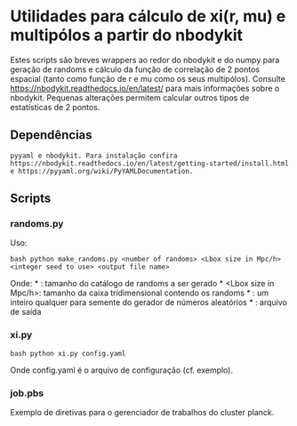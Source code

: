 # Utilidades para cálculo de xi(r, mu) e multipólos a partir do nbodykit

Estes scripts são breves wrappers ao redor do nbodykit e do numpy para geração de randoms e cálculo da função de correlação de 2 pontos espacial (tanto como função de r e mu como os seus multipólos). Consulte https://nbodykit.readthedocs.io/en/latest/ para mais informações sobre o nbodykit. Pequenas alterações permitem calcular outros tipos de estatísticas de 2 pontos.

## Dependências
    pyyaml e nbodykit. Para instalação confira https://nbodykit.readthedocs.io/en/latest/getting-started/install.html e https://pyyaml.org/wiki/PyYAMLDocumentation.

## Scripts

### randoms.py

Uso:

`bash
    python make_randoms.py <number of randoms> <Lbox size in Mpc/h> <integer seed to use> <output file name>
`

Onde:
    * <number of randoms>: tamanho do catálogo de randoms a ser gerado
    * <Lbox size in Mpc/h>: tamanho da caixa tridimensional contendo os randoms
    * <integer seed to use>: um inteiro qualquer para semente do gerador de números aleatórios
    * <output file name>: arquivo de saída

### xi.py

`bash
    python xi.py config.yaml
`

Onde config.yaml é o arquivo de configuração (cf. exemplo).

### job.pbs

Exemplo de diretivas para o gerenciador de trabalhos do cluster planck.

